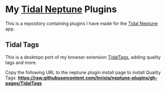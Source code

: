 # My [Tidal Neptune](https://github.com/uwu/neptune) Plugins

This is a repository containing plugins I have made for the [Tidal Neptune](https://github.com/uwu/neptune) app.

## Tidal Tags

This is a desktopo port of my browser extension [TidalTags](https://github.com/Inrixia/TidalTags), adding quality tags and more.

Copy the following URL to the neptune plugin install page to install Quality Tags: **https://raw.githubusercontent.com/Inrixia/neptune-plugins/gh-pages/TidalTags**
